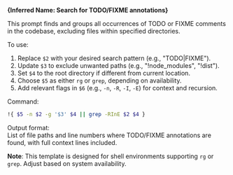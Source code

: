 <!-- $1=description of the task (e.g., "Find and group TODO/FIXME annotations") -->
<!-- $2=search term pattern (e.g., "TODO|FIXME") -->
<!-- $3=exclusion pattern (e.g., "!node_modules") -->
<!-- $4=directory path (e.g., ".") -->
<!-- $5=command to use (e.g., "rg" or "grep") -->
<!-- $6=flags for search (e.g., "-n", "-R", "-I", "-E") -->
<!-- $7=output format (optional; e.g., "list of lines with context") -->

**{Inferred Name: Search for TODO/FIXME annotations}**

This prompt finds and groups all occurrences of TODO or FIXME comments in the codebase, excluding files within specified directories.

To use:
1. Replace `$2` with your desired search pattern (e.g., "TODO|FIXME").
2. Update `$3` to exclude unwanted paths (e.g., "!node_modules", "!dist").
3. Set `$4` to the root directory if different from current location.
4. Choose `$5` as either `rg` or `grep`, depending on availability.
5. Add relevant flags in `$6` (e.g., `-n`, `-R`, `-I`, `-E`) for context and recursion.

Command:
```bash
!{ $5 -n $2 -g '$3' $4 || grep -RInE $2 $4 }
```

Output format:  
List of file paths and line numbers where TODO/FIXME annotations are found, with full context lines included.  

**Note**: This template is designed for shell environments supporting `rg` or `grep`. Adjust based on system availability.

